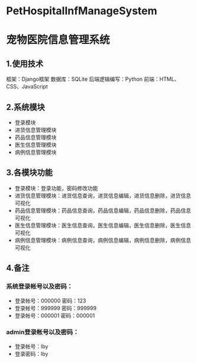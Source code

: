 # PetHospitalInfManageSystem
宠物医院信息管理系统
====
1.使用技术
-------
框架：Django框架
数据库：SQLite
后端逻辑编写：Python
前端：HTML、CSS、JavaScript

2.系统模块
------
* 登录模块
* 进货信息管理模块
* 药品信息管理模块
* 医生信息管理模块
* 病例信息管理模块

3.各模块功能
------
* 登录模块：登录功能，密码修改功能
* 进货信息管理模块：进货信息查询，进货信息编辑，进货信息删除，进货信息可视化
* 药品信息管理模块：药品信息查询，药品信息编辑，药品信息删除，药品信息可视化
* 医生信息管理模块：医生信息查询，医生信息编辑，医生信息删除，医生信息可视化
* 病例信息管理模块：病例信息查询，病例信息编辑，病例信息删除，病例信息可视化

4.备注
------
### 系统登录帐号以及密码：
* 登录帐号：000000 密码：123
* 登录帐号：999999 密码：999999
* 登录帐号：000001 密码：000001
### admin登录帐号以及密码：
* 登录帐号：lby
* 登录密码：lby
